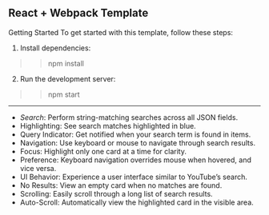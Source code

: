 React + Webpack Template
-------------------------------------------------------------

Getting Started
To get started with this template, follow these steps:

1. Install dependencies:
>> npm install

2. Run the development server:
>> npm start

--------------------------------------------------------------
- *Search*: Perform string-matching searches across all JSON fields.
- Highlighting: See search matches highlighted in blue.
- Query Indicator: Get notified when your search term is found in items.
- Navigation: Use keyboard or mouse to navigate through search results.
- Focus: Highlight only one card at a time for clarity.
- Preference: Keyboard navigation overrides mouse when hovered, and vice versa.
- UI Behavior: Experience a user interface similar to YouTube’s search.
- No Results: View an empty card when no matches are found.
- Scrolling: Easily scroll through a long list of search results.
- Auto-Scroll: Automatically view the highlighted card in the visible area.
